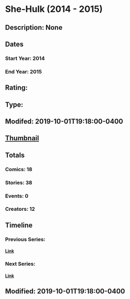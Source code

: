 # She-Hulk (2014 - 2015)
## Description: None
## Dates
### Start Year: 2014
### End Year: 2015
## Rating: 
## Type: 
## Modifed: 2019-10-01T19:18:00-0400
## [Thumbnail](http://i.annihil.us/u/prod/marvel/i/mg/6/80/542abd45596c5.jpg)
## Totals
### Comics: 18
### Stories: 38
### Events: 0
### Creators: 12
## Timeline
### Previous Series: 
#### [Link]()
### Next Series: 
#### [Link]()
## Modified: 2019-10-01T19:18:00-0400